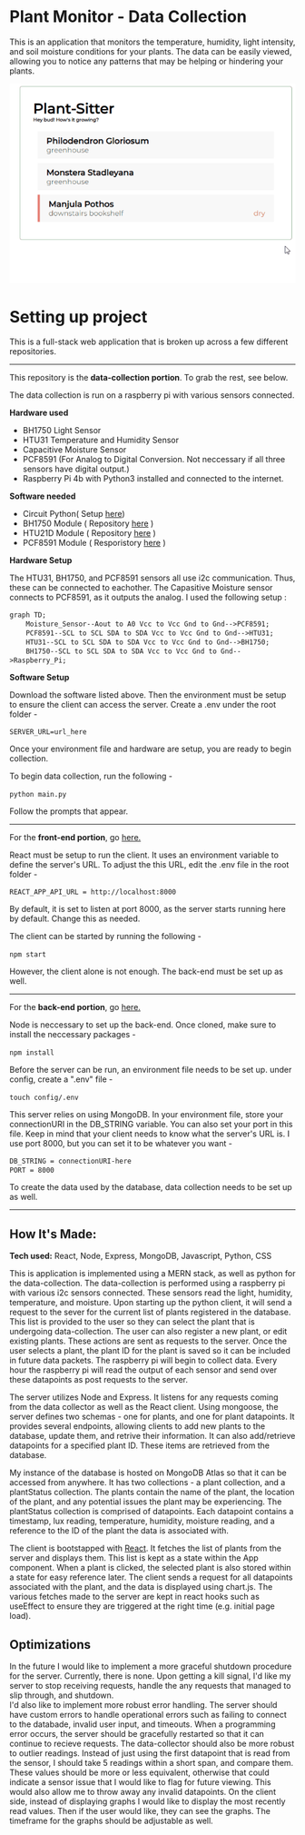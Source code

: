 # Plant Monitor - Data Collection

This is an application that monitors the temperature, humidity, light intensity, and soil moisture conditions for your plants. The data can be easily viewed, allowing you to notice any patterns that may be helping or hindering your plants. 

![](plant-monitor.gif)

# Setting up project

This is a full-stack web application that is broken up across a few different repositories.

---
This repository is the **data-collection portion**. To grab the rest, see below.

The data collection is run on a raspberry pi with various sensors connected.

**Hardware used** 
- BH1750 Light Sensor
- HTU31 Temperature and Humidity Sensor
- Capacitive Moisture Sensor
- PCF8591 (For Analog to Digital Conversion. Not neccessary if all three sensors have digital output.)
- Raspberry Pi 4b with Python3 installed and connected to the internet.

**Software needed**
- Circuit Python( Setup [here](https://learn.adafruit.com/circuitpython-on-raspberrypi-linux/installing-circuitpython-on-raspberry-pi))
- BH1750 Module ( Repository [here](https://github.com/adafruit/Adafruit_CircuitPython_BH1750) )
- HTU21D Module ( Repository [here](https://github.com/adafruit/Adafruit_CircuitPython_HTU21D) )
- PCF8591 Module ( Resporistory [here](https://github.com/adafruit/Adafruit_CircuitPython_PCF8591) )

**Hardware Setup**

The  HTU31, BH1750, and PCF8591 sensors all use i2c communication. Thus, these can be connected to eachother. The Capasitive Moisture sensor connects to PCF8591, as it outputs the analog. I used the following setup :

```mermaid
graph TD;
    Moisture_Sensor--Aout to A0 Vcc to Vcc Gnd to Gnd-->PCF8591;
    PCF8591--SCL to SCL SDA to SDA Vcc to Vcc Gnd to Gnd-->HTU31;
    HTU31--SCL to SCL SDA to SDA Vcc to Vcc Gnd to Gnd-->BH1750;
    BH1750--SCL to SCL SDA to SDA Vcc to Vcc Gnd to Gnd-->Raspberry_Pi;
```

**Software Setup**

Download the software listed above. Then the environment must be setup to ensure the client can access the server. Create a .env under the root folder - 

```
SERVER_URL=url_here
```
Once your environment file and hardware are setup, you are ready to begin collection.

To begin data collection, run the following -

`python main.py`

Follow the prompts that appear.

---
For the **front-end portion**, go [here.](https://github.com/Clara-ra/plant-sitter-client)

React must be setup to run the client. It uses an environment variable to define the server's URL. To adjust the this URL, edit the .env file in the root folder -

```
REACT_APP_API_URL = http://localhost:8000
```

By default, it is set to listen at port 8000, as the server starts running here by default. Change this as needed.

The client can be started by running the following -

`npm start`

However, the client alone is not enough. The back-end must be set up as well.

---
For the **back-end portion**, go [here.](https://github.com/Clara-ra/plant-sitter-api)

Node is neccessary to set up the back-end. Once cloned, make sure to install the neccessary packages -

`npm install`

Before the server can be run, an environment file needs to be set up. under config, create a ".env" file -

`touch config/.env`

This server relies on using MongoDB. In your environment file, store your connectionURI in the DB_STRING variable.
You can also set your port in this file. Keep in mind that your client needs to know what the server's URL is. I use port 8000, but you can set it to be whatever you want -

```
DB_STRING = connectionURI-here
PORT = 8000
```

To create the data used by the database, data collection needs to be set up as well.

---


## How It's Made:

**Tech used:** React, Node, Express, MongoDB, Javascript, Python, CSS

This is application is implemented using a MERN stack, as well as python for the data-collection.
The data-collection is performed using a raspberry pi with various i2c sensors connected. These sensors read the light, humidity, temperature, and moisture. Upon starting up the python client, it will send a request to the sever for the current list of plants registered in the database. This list is provided to the user so they can select the plant that is undergoing data-collection. The user can also register a new plant, or edit existing plants. These actions are sent as requests to the server. Once the user selects a plant, the plant ID for the plant is saved so it can be included in future data packets. The raspberry pi will begin to collect data. Every hour the raspberry pi will read the output of each sensor and send over these datapoints as post requests to the server.

The server utilizes Node and Express. It listens for any requests coming from the data collector as well as the React client. Using mongoose, the server defines two schemas - one for plants, and one for plant datapoints. It provides several endpoints, allowing clients to add new plants to the database, update them, and retrive their information. It can also add/retrieve datapoints for a specified plant ID. These items are retrieved from the database.

My instance of the database is hosted on MongoDB Atlas so that it can be accessed from anywhere. It has two collections - a plant collection, and a plantStatus collection. The plants contain the name of the plant, the location of the plant, and any potential issues the plant may be experiencing. The plantStatus collection is comprised of datapoints. Each datapoint contains a timestamp, lux reading, temperature, humidity, moisture reading, and a reference to the ID of the plant the data is associated with. 

The client is bootstapped with [React](https://github.com/facebook/create-react-app). It fetches the list of plants from the server and displays them. This list is kept as a state within the App component. When a plant is clicked, the selected plant is also stored within a state for easy reference later. The client sends a request for all datapoints associated with the plant, and the data is displayed using chart.js. The various fetches made to the server are kept in react hooks such as useEffect to ensure they are triggered at the right time (e.g. initial page load).

## Optimizations

In the future I would like to implement a more graceful shutdown procedure for the server. Currently, there  is none. Upon getting a kill signal, I'd like my server to stop receiving requests, handle the any requests that managed to slip through, and shutdown.  
I'd also like to implement more robust error handling. The server should have custom errors to handle operational errors such as failing to connect to the databade, invalid user input, and timeouts. When a programming error occurs, the server should be gracefully restarted so that it can continue to recieve requests.
The data-collector should also be more robust to outlier readings. Instead of just using the first datapoint that is read from the sensor, I should take 5 readings within a short span, and compare them. These values should be more or less equivalent, otherwise that could indicate a sensor issue that I would like to flag for future viewing. This would also allow me to throw away any invalid datapoints. 
On the client side, instead of displaying graphs I would like to display the most recently read values. Then if the user would like, they can see the graphs. The timeframe for the graphs should be adjustable as well.
